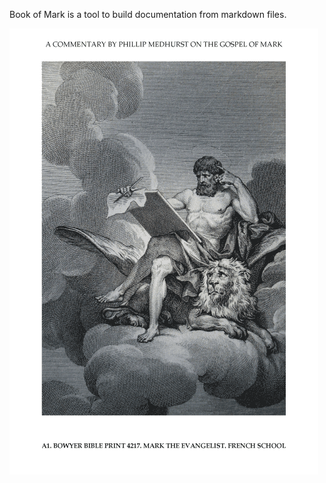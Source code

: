 Book of Mark is a tool to build documentation from markdown files.

![Mark the Evangelist](Mark_the_Evangelist.png "Engraving of Mark the Evangelist")